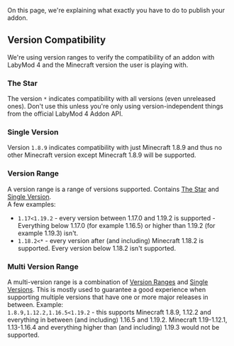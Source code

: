 On this page, we're explaining what exactly you have to do to publish your addon. 

## Version Compatibility

We're using version ranges to verify the compatibility of an addon with LabyMod 4 and the Minecraft version the user is playing with. 

### The Star

The version `*` indicates compatibility with all versions (even unreleased ones). Don't use this unless you're only using version-independent things from the official LabyMod 4 Addon API. 

### Single Version 

Version `1.8.9` indicates compatibility with just Minecraft 1.8.9 and thus no other Minecraft version except Minecraft 1.8.9 will be supported. 

### Version Range

A version range is a range of versions supported. Contains <a href="#the-star">The Star</a> and <a href="#single-version">Single Version</a>. <br>
A few examples: 

+ `1.17<1.19.2` - every version between 1.17.0 and 1.19.2 is supported - Everything below 1.17.0 (for example 1.16.5) or higher than 1.19.2 (for example 1.19.3) isn't.
+ `1.18.2<*` - every version after (and including) Minecraft 1.18.2 is supported. Every version below 1.18.2 isn't supported.

### Multi Version Range

A multi-version range is a combination of <a href="#version-range">Version Ranges</a> and <a href="#single-version">Single Versions</a>. This is mostly used to guarantee a good experience when supporting multiple versions that have one or more major releases in between.
Example: <br>
`1.8.9,1.12.2,1.16.5<1.19.2` - this supports Minecraft 1.8.9, 1.12.2 and everything in between (and including) 1.16.5 and 1.19.2. Minecraft 1.19-1.12.1, 1.13-1.16.4 and everything higher than (and including) 1.19.3 would not be supported.